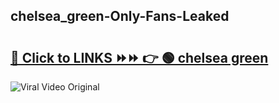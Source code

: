 
 ## chelsea_green-Only-Fans-Leaked

# <h2><a href="https://clipsfans.com/chelsea_green&ref=git">🔗 Click to LINKS ⏩⏩ 👉 🟢 chelsea green </a></h2>

<a href="https://clipsfans.com/chelsea_green&ref=git" rel="nofollow" data-target="animated-image.originalLink"><img src="https://i.ibb.co.com/xMMVF88/686577567.gif" alt="Viral Video Original" style="max-width: 100%; display: inline-block;" data-target="animated-image.originalImage"></a>
